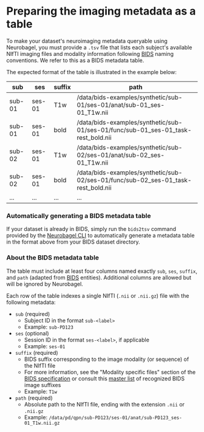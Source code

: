 # Preparing the imaging metadata as a table

To make your dataset's neuroimaging metadata queryable using Neurobagel, you must provide a `.tsv` file that lists each subject's available NIfTI imaging files and modality information following [BIDS](https://bids-specification.readthedocs.io/en/stable/) naming conventions. 
We refer to this as a BIDS metadata table.

The expected format of the table is illustrated in the example below:

sub | ses | suffix | path
---- | ---- | ---- | ----
sub-01 | ses-01 | T1w | /data/bids-examples/synthetic/sub-01/ses-01/anat/sub-01_ses-01_T1w.nii
sub-01 | ses-01 | bold | /data/bids-examples/synthetic/sub-01/ses-01/func/sub-01_ses-01_task-rest_bold.nii
sub-02 | ses-01 | T1w | /data/bids-examples/synthetic/sub-02/ses-01/anat/sub-02_ses-01_T1w.nii
sub-02 | ses-01 | bold | /data/bids-examples/synthetic/sub-02/ses-01/func/sub-02_ses-01_task-rest_bold.nii
... | ... | ... | ... | ...

### Automatically generating a BIDS metadata table

If your dataset is already in BIDS, simply run the `bids2tsv` command provided by the [Neurobagel CLI](cli.md) to automatically generate a metadata table in the format above from your BIDS dataset directory.

### About the BIDS metadata table
The table must include at least four columns named exactly `sub`, `ses`, `suffix`, and `path` (adapted from [BIDS](https://bids-specification.readthedocs.io/en/stable/) entities). 
Additional columns are allowed but will be ignored by Neurobagel.

Each row of the table indexes a single NIfTI (`.nii` or `.nii.gz`) file with the following metadata:

- `sub` (required)
    - Subject ID in the format `sub-<label>`
    - Example: `sub-PD123`
- `ses` (optional)
    - Session ID in the format `ses-<label>`, if applicable
    - Example: `ses-01`
- `suffix` (required)
    - BIDS suffix corresponding to the image modality (or sequence) of the NIfTI file 
    - For more information, see the "Modality specific files" section of the [BIDS specification](https://bids-specification.readthedocs.io/en/stable/) or consult this [master list](https://github.com/bids-standard/bids-specification/blob/master/src/schema/objects/suffixes.yaml) of recognized BIDS image suffixes
    - Example: `T1w`
- `path` (required)
    - Absolute path to the NIfTI file, ending with the extension `.nii` or `.nii.gz`
    - Example: `/data/pd/qpn/sub-PD123/ses-01/anat/sub-PD123_ses-01_T1w.nii.gz`
